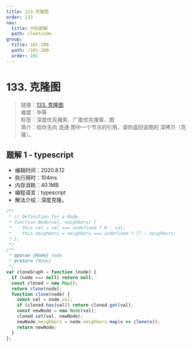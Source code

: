 ```yaml
---
title: 133.克隆图
order: 133
nav:
  title: 力扣题解
  path: /leetcode
group:
  title: 101-200
  path: /101-200
  order: 101
---
```


# 133. 克隆图

> 链接：[133. 克隆图](https://leetcode-cn.com/problems/clone-graph/)  
> 难度：中等  
> 标签：深度优先搜索、广度优先搜索、图  
> 简介：给你无向 连通 图中一个节点的引用，请你返回该图的 深拷贝（克隆）。

## 题解 1 - typescript

- 编辑时间：2020.8.12
- 执行用时：104ms
- 内存消耗：40.1MB
- 编程语言：typescript
- 解法介绍：深度克隆。

```typescript
/**
 * // Definition for a Node.
 * function Node(val, neighbors) {
 *    this.val = val === undefined ? 0 : val;
 *    this.neighbors = neighbors === undefined ? [] : neighbors;
 * };
 */
/**
 * @param {Node} node
 * @return {Node}
 */
var cloneGraph = function (node) {
  if (node === null) return null;
  const cloned = new Map();
  return clone(node);
  function clone(node) {
    const val = node.val;
    if (cloned.has(val)) return cloned.get(val);
    const newNode = new Node(val);
    cloned.set(val, newNode);
    newNode.neighbors = node.neighbors.map(v => clone(v));
    return newNode;
  }
};
```
